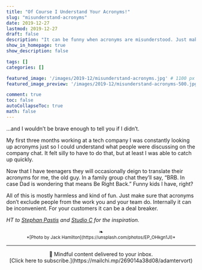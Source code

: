 ```yaml
---
title: "Of Course I Understand Your Acronyms!"
slug: "misunderstand-acronyms"
date: 2019-12-27
lastmod: 2019-12-27
draft: false
description: "It can be funny when acronyms are misunderstood. Just make sure it's not a exclusionary stumbling block to your team or your customers."
show_in_homepage: true
show_description: false

tags: []
categories: []

featured_image: '/images/2019-12/misunderstand-acronyms.jpg' # 1100 px width
featured_image_preview: '/images/2019-12/misunderstand-acronyms-500.jpg' # 560x170 px for preview image

comment: true
toc: false
autoCollapseToc: true
math: false
---
```

…and I wouldn’t be brave enough to tell you if I didn’t. 
<!--more-->

My first three months working at a tech company I was constantly looking up acronyms just so I could understand what people were discussing on the company chat. It felt silly to have to do that, but at least I was able to catch up quickly. 

Now that I have teenagers they will occasionally deign to translate their acronyms for me, the old guy. In a family group chat they’ll say, “BRB. In case Dad is wondering that means Be Right Back.” Funny kids I have, right?

All of this is mostly harmless and kind of fun. Just make sure that acronyms don’t exclude people from the work you and your team do. Internally it can be inconvenient. For your customers it can be a deal breaker. 

*HT to [Stephan Pastis](https://www.gocomics.com/pearlsbeforeswine/2019/12/26) and [Studio C](https://www.youtube.com/watch?v=JYS1gm8tZSM) for the inspiration.*

<center>❧</center>
<center><small> *[Photo by Jack Hamilton](https://unsplash.com/photos/EP_OHkgn1JI)* </small>

---
<center>
📨 Mindful content delivered to your inbox. <br>[Click here to subscribe.](https://mailchi.mp/269014a38d08/adamtervort)</center>
